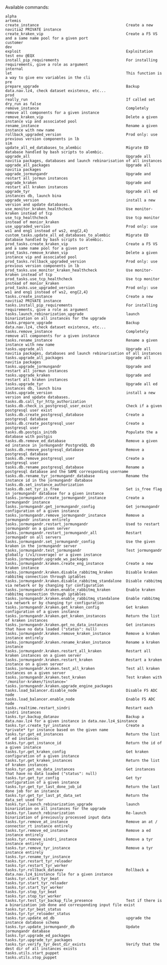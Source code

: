 Available commands:

    alpha
    artemis
    create_instance                                       Create a new navitia2 PRIVATE instance
    create_kraken_vip                                     Create a F5 VS and a same name pool for a given port
    customer
    dev
    exploit                                               Exploitation test env @EQX
    install_pip_requirements                              For installing requirements, give a role as argument
    internal
    let                                                   This function is a way to give env variables in the cli
    pre
    prepare_upgrade                                       Backup data.nav.lz4, check dataset existence, etc...
    prod
    really_run                                            If called set dry_run as false
    remove_instance                                       Completely remove all components for a given instance
    remove_kraken_vip                                     Delete a given instance vip and associated pool
    rename_instance                                       Rename a given instance with new name
    rollback_upgraded_version                             Prod only: use previous version components in lb
    sim
    update_all_ed_databases_to_alembic                    Migrate ED database handled by bash scripts to alembic.
    upgrade_all                                           Upgrade all navitia packages, databases and launch rebinarisation of all instances
    upgrade_all_packages                                  Upgrade all navitia packages
    upgrade_jormungandr                                   Upgrade and restart all jormun instances
    upgrade_kraken                                        Upgrade and restart all kraken instances
    upgrade_tyr                                           Upgrade all ed instances db, launch bina
    upgrade_version                                       install a new version and update databases.
    use_monitor_kraken_healthcheck                        Use monitor-kraken instead of tcp
    use_tcp_healthcheck                                   Use tcp monitor instead of monior_kraken
    use_upgraded_version                                  Prod only: use ws1 and eng1 instead of ws2, eng{2,4}
    custom_tasks.update_all_ed_databases_to_alembic       Migrate ED database handled by bash scripts to alembic.
    prod_tasks.create_kraken_vip                          Create a F5 VS and a same name pool for a given port
    prod_tasks.remove_kraken_vip                          Delete a given instance vip and associated pool
    prod_tasks.rollback_upgraded_version                  Prod only: use previous version components in lb
    prod_tasks.use_monitor_kraken_healthcheck             Use monitor-kraken instead of tcp
    prod_tasks.use_tcp_healthcheck                        Use tcp monitor instead of monior_kraken
    prod_tasks.use_upgraded_version                       Prod only: use ws1 and eng1 instead of ws2, eng{2,4}
    tasks.create_instance                                 Create a new navitia2 PRIVATE instance
    tasks.install_pip_requirements                        For installing requirements, give a role as argument
    tasks.launch_rebinarization_upgrade                   launch binarization on all instances for the upgrade
    tasks.prepare_upgrade                                 Backup data.nav.lz4, check dataset existence, etc...
    tasks.remove_instance                                 Completely remove all components for a given instance
    tasks.rename_instance                                 Rename a given instance with new name
    tasks.upgrade_all                                     Upgrade all navitia packages, databases and launch rebinarisation of all instances
    tasks.upgrade_all_packages                            Upgrade all navitia packages
    tasks.upgrade_jormungandr                             Upgrade and restart all jormun instances
    tasks.upgrade_kraken                                  Upgrade and restart all kraken instances
    tasks.upgrade_tyr                                     Upgrade all ed instances db, launch bina
    tasks.upgrade_version                                 install a new version and update databases.
    tasks.db.call_tyr_http_authorization
    tasks.db.check_is_postgresql_user_exist               Check if a given postgresql user exist
    tasks.db.create_postgresql_database                   Create a postgresql database
    tasks.db.create_postgresql_user                       Create a postgresql user
    tasks.db.postgis_initdb                               Populate the a database with postgis
    tasks.db.remove_ed_database                           Remove a given ed instance in jormungandr PostgreSQL db
    tasks.db.remove_postgresql_database                   Remove a postgresql database
    tasks.db.remove_postgresql_user                       Create a postgresql user
    tasks.db.rename_postgresql_database                   Rename a postgresql database and the SAME corresponding username
    tasks.db.rename_tyr_jormungandr_database              Rename the instance id in the jormungandr database
    tasks.db.set_instance_authorization
    tasks.db.set_tyr_is_free                              Set is_free flag in jormungandr database for a given instance
    tasks.jormungandr.create_jormungandr_instance         Create a jormungandr instance
    tasks.jormungandr.get_jormungandr_config              Get jormungandr configuration of a given instance
    tasks.jormungandr.remove_jormungandr_instance         Remove a jormungandr instance entirely
    tasks.jormungandr.restart_jormungandr                 Used to restart jormungandr on a given server
    tasks.jormungandr.restart_jormungandr_all             Restart jormungadr on all servers
    tasks.jormungandr.set_jormungandr_config              Use the given kraken in the jormungandr server
    tasks.jormungandr.test_jormungandr                    Test jormungandr globally (/v1/coverage) or a given instance
    tasks.jormungandr.upgrade_ws_packages
    tasks.jormungandr.kraken.create_eng_instance          Create a new kraken instance
    tasks.jormungandr.kraken.disable_rabbitmq_kraken      Disable kraken rabbitmq connection through iptables
    tasks.jormungandr.kraken.disable_rabbitmq_standalone  Disable rabbitmq via network or by changing tyr configuration
    tasks.jormungandr.kraken.enable_rabbitmq_kraken       Enable kraken rabbitmq connection through iptables
    tasks.jormungandr.kraken.enable_rabbitmq_standalone   Enable rabbitmq via network or by changing tyr configuration
    tasks.jormungandr.kraken.get_kraken_config            Get kraken configuration of a given instance
    tasks.jormungandr.kraken.get_kraken_instances         Return the list of kraken instances
    tasks.jormungandr.kraken.get_no_data_instances        Get instances that have no data loaded ("status": null)
    tasks.jormungandr.kraken.remove_kraken_instance       Remove a kraken instance entirely
    tasks.jormungandr.kraken.rename_kraken_instance       Rename a kraken instance
    tasks.jormungandr.kraken.restart_all_kraken           Restart all kraken instances on a given server
    tasks.jormungandr.kraken.restart_kraken               Restart a kraken instance on a given server
    tasks.jormungandr.kraken.test_all_kraken              Test all kraken instances on a given server
    tasks.jormungandr.kraken.test_kraken                  Test kraken with '/monitor-kraken/?instance='
    tasks.jormungandr.kraken.upgrade_engine_packages
    tasks.load_balancer.disable_node                      Disable F5 ADC node
    tasks.load_balancer.enable_node                       Enable F5 ADC node
    tasks.realtime.restart_sindri                         Restart each sindri instances
    tasks.tyr.backup_datanav                              Backup a data.nav.lz4 for a given instance in data.nav.lz4_$instance
    tasks.tyr.create_tyr_instance                         Create a *private* tyr instance based on the given name
    tasks.tyr.get_ed_instances                            Return the list of ed instances
    tasks.tyr.get_instance_id                             Return the id of a given instance
    tasks.tyr.get_kraken_config                           Get kraken configuration of a given instance
    tasks.tyr.get_kraken_instances                        Return the list of kraken instances
    tasks.tyr.get_no_data_instances                       Get instances that have no data loaded ("status": null)
    tasks.tyr.get_tyr_config                              Get tyr configuration of a given instance
    tasks.tyr.get_tyr_last_done_job_id                    Return the last done job for an instance
    tasks.tyr.get_tyr_last_pt_data_set                    Return the data_set used for
    tasks.tyr.launch_rebinarization_upgrade               launch binarization on all instances for the upgrade
    tasks.tyr.launch_rebinarization                       Re-launch binarization of previously processed input data
    tasks.tyr.remove_at_instance                          Remove an at / connector_rt instance entirely
    tasks.tyr.remove_ed_instance                          Remove a ed instance entirely
    tasks.tyr.remove_sindri_instance                      Remove a tyr instance entirely
    tasks.tyr.remove_tyr_instance                         Remove a tyr instance entirely
    tasks.tyr.rename_tyr_instance
    tasks.tyr.restart_tyr_reloader
    tasks.tyr.restart_tyr_worker
    tasks.tyr.rollback_datanav                            Rollback a data.nav.lz4_$instance file for a given instance
    tasks.tyr.start_tyr_beat
    tasks.tyr.start_tyr_reloader
    tasks.tyr.start_tyr_worker
    tasks.tyr.stop_tyr_beat
    tasks.tyr.stop_tyr_worker
    tasks.tyr.test_tyr_backup_file_presence               Test if there is a binarization job done and corresponding input file exist
    tasks.tyr.tyr_beat_status
    tasks.tyr.tyr_reloader_status
    tasks.tyr.update_ed_db                                upgrade the instance database schema
    tasks.tyr.update_jormungandr_db                       Update jormungandr database
    tasks.tyr.upgrade_ed_packages
    tasks.tyr.upgrade_tyr_packages
    tasks.tyr.verify_tyr_dest_dir_exists                  Verify that the dest dir of all instances exists
    tasks.utils.start_puppet
    tasks.utils.stop_puppet

